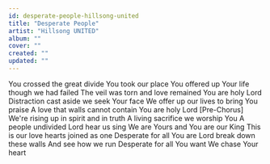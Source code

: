 ```yaml
---
id: desperate-people-hillsong-united
title: "Desperate People"
artist: "Hillsong UNITED"
album: ""
cover: ""
created: ""
updated: ""
---
```


You crossed the great divide You took our place
You offered up Your life though we had failed
The veil was torn and love remained
You are holy Lord
Distraction cast aside we seek Your face
We offer up our lives to bring You praise
A love that walls cannot contain
You are holy Lord
[Pre-Chorus]
We're rising up in spirit and in truth
A living sacrifice we worship You
A people undivided Lord hear us sing
We are Yours and You are our King
This is our love hearts joined as one
Desperate for all You are
Lord break down these walls
And see how we run
Desperate for all You want
We chase Your heart